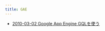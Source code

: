 ```yaml
---
title: GAE
---
```



- [2010-03-02 Google App Engine GQLを使う](./../../../d/2010/03/02/Google_App_Engine_GQLを使う.md)




